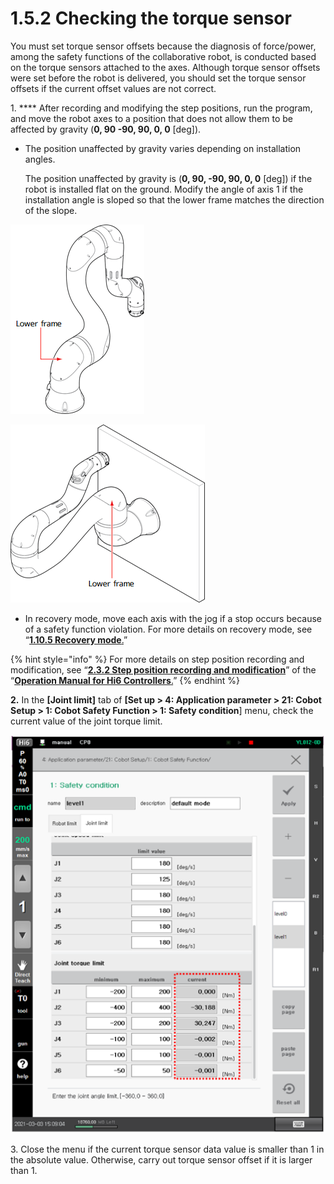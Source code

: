 # 1.5.2 Checking the torque sensor

You must set torque sensor offsets because the diagnosis of force/power, among the safety functions of the collaborative robot, is conducted based on the torque sensors attached to the axes. Although torque sensor offsets were set before the robot is delivered, you should set the torque sensor offsets if the current offset values are not correct.

1\. **** After recording and modifying the step positions, run the program, and move the robot axes to a position that does not allow them to be affected by gravity (**0, 90 -90, 90, 0, 0** \[deg]).

*   The position unaffected by gravity varies depending on installation angles.

    The position unaffected by gravity is (**0, 90, -90, 90, 0, 0** \[deg]) if the robot is installed flat on the ground. Modify the angle of axis 1 if the installation angle is sloped so that the lower frame matches the direction of the slope.

![Figure 1 Robot position when installed flat on the ground (0, 90, -90, 90, 0, 0 \[deg\])](../../../.gitbook/assets/image.png)

![Figure 2 Robot position when it is wall-mounted (90, 90, -90, 90, 0, 0 \[deg\])](<../../../.gitbook/assets/image (1).png>)

* In recovery mode, move each axis with the jog if a stop occurs because of a safety function violation. For more details on recovery mode, see “[**1.10.5 Recovery mode**.](../../1-10-safety-condition-monitoring/5-recovery-mode/)”

{% hint style="info" %}
For more details on step position recording and modification, see “[**2.3.2 Step position recording and modification**](https://hyundai-robotics.gitbook.io/hi6-operation-manual/v/op-english/2-operation/2-3-step/step-pose-modify)” of the “[**Operation Manual for Hi6 Controllers**.](https://hyundai-robotics.gitbook.io/hi6-operation-manual/v/op-english/)”
{% endhint %}

**2.** In the **\[Joint limit]** tab of **\[Set up > 4: Application parameter > 21: Cobot Setup > 1: Cobot Safety Function > 1: Safety condition**] menu, check the current value of the joint torque limit.

![](<../../../.gitbook/assets/image (50).png>)

3\. Close the menu if the current torque sensor data value is smaller than 1 in the absolute value. Otherwise, carry out torque sensor offset if it is larger than 1.
